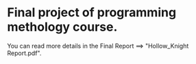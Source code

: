 # Final project of programming methology course.
You can read more details in the Final Report ==> "Hollow_Knight Report.pdf".
